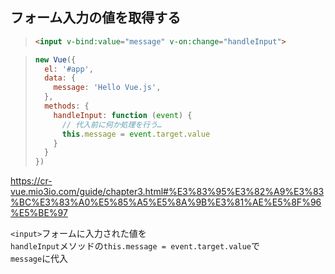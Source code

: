 ## フォーム入力の値を取得する

> ```HTML
> <input v-bind:value="message" v-on:change="handleInput">
> ```

> ```Vue.js
> new Vue({
>   el: '#app',
>   data: {
>     message: 'Hello Vue.js',
>   },
>   methods: {
>     handleInput: function (event) {
>       // 代入前に何か処理を行う…
>       this.message = event.target.value
>     }
>   }
> })
> ```

https://cr-vue.mio3io.com/guide/chapter3.html#%E3%83%95%E3%82%A9%E3%83%BC%E3%83%A0%E5%85%A5%E5%8A%9B%E3%81%AE%E5%8F%96%E5%BE%97

```<input>```フォームに入力された値を  
```handleInput```メソッドの```this.message = event.target.value```で  
```message```に代入  

